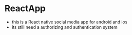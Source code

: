 # ReactApp
* this is a React native social media app for android and ios
* its still need a authorizing and authentication system
